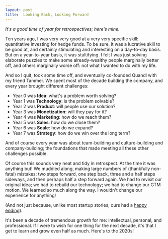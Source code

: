 ```yaml
---
layout: post
title:  Looking Back, Looking Forward
---
```


*It's a good time of year for retrospectives; here's mine.*

Ten years ago, I was very very good at a very very specific skill: quantitative investing for hedge funds.  To be sure, it was a lucrative skill to be good at, and certainly stimulating and interesting on a day-to-day basis.  But on a year-to-year basis, it was stultifying.  I felt I was just solving elaborate puzzles to make some already-wealthy people marginally better off, and others marginally worse off: not what I wanted to do with my life.

And so I quit, took some time off, and eventually co-founded Quandl with my friend Tammer.  We spent most of the decade building the company, and every year brought different challenges:

- Year 0 was **Idea**: what's a problem worth solving?
- Year 1 was **Technology**: is the problem solvable?
- Year 2 was **Product**: will people use our solution?
- Year 3 was **Monetization**: will they pay for it?
- Year 4 was **Marketing**: how do we reach them?
- Year 5 was **Sales**: how do we close them? 
- Year 6 was **Scale**: how do we expand?
- Year 7 was **Strategy**: how do we win over the long term?

And of course every year was about team-building and culture-building and company-building; the foundations that made meeting all these other challenges possible.

Of course this sounds very neat and tidy in retrospect.  At the time it was anything but!  We muddled along, making large numbers of (thankfully non-fatal) mistakes: two steps forward, one step back, three and a half steps sideways, and then perhaps half a step forward again.  We had to revisit our original idea; we had to rebuild our technology; we had to change our GTM motion.  We learned so much along the way.  I wouldn't change our experience for anything!  

(And not just because, unlike most startup stories, ours had a [happy](https://www.nasdaq.com/about/press-center/nasdaq-acquires-quandl-advance-use-alternative-data) [ending](https://www.waterstechnology.com/awards-rankings/4351881/acquisition-of-the-year-nasdaqs-acquisition-of-quandl)).  

It's been a decade of tremendous growth for me: intellectual, personal, and professional.  If I were to wish for one thing for the next decade, it's that I get to learn and grow even half as much.  Here's to the 2020s! 
